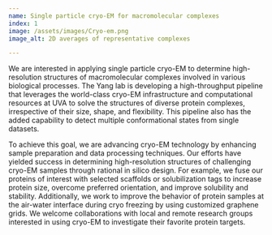 ```yaml
---
name: Single particle cryo-EM for macromolecular complexes
index: 1
image: /assets/images/Cryo-em.png
image_alt: 2D averages of representative complexes

---
```


We are interested in applying single particle cryo-EM to determine high-resolution structures of macromolecular complexes involved in various biological processes. The Yang lab is developing a high-throughput pipeline that leverages the world-class cryo-EM infrastructure and computational resources at UVA to solve the structures of diverse protein complexes, irrespective of their size, shape, and flexibility. This pipeline also has the added capability to detect multiple conformational states from single datasets.

To achieve this goal, we are advancing cryo-EM technology by enhancing sample preparation and data processing techniques. Our efforts have yielded success in determining high-resolution structures of challenging cryo-EM samples through rational in silico design. For example, we fuse our proteins of interest with selected scaffolds or solubilization tags to increase protein size, overcome preferred orientation, and improve solubility and stability. Additionally, we work to improve the behavior of protein samples at the air-water interface during cryo freezing by using customized graphene grids. We welcome collaborations with local and remote research groups interested in using cryo-EM to investigate their favorite protein targets. 




